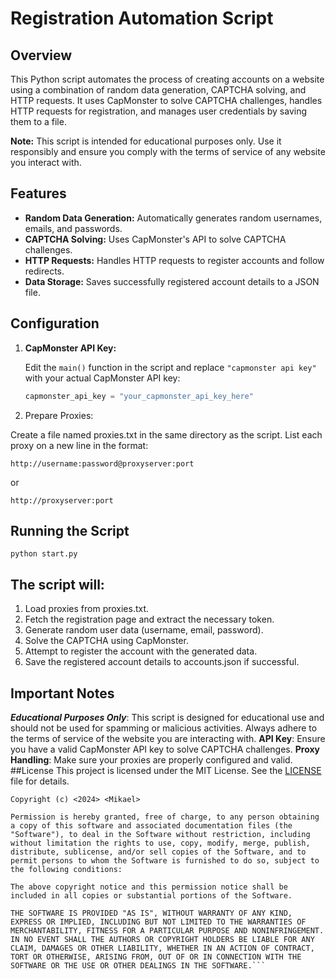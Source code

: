 # Registration Automation Script

## Overview

This Python script automates the process of creating accounts on a website using a combination of random data generation, CAPTCHA solving, and HTTP requests. It uses CapMonster to solve CAPTCHA challenges, handles HTTP requests for registration, and manages user credentials by saving them to a file.

**Note:** This script is intended for educational purposes only. Use it responsibly and ensure you comply with the terms of service of any website you interact with.

## Features

- **Random Data Generation:** Automatically generates random usernames, emails, and passwords.
- **CAPTCHA Solving:** Uses CapMonster's API to solve CAPTCHA challenges.
- **HTTP Requests:** Handles HTTP requests to register accounts and follow redirects.
- **Data Storage:** Saves successfully registered account details to a JSON file.

## Configuration

1. **CapMonster API Key:**

   Edit the `main()` function in the script and replace `"capmonster api key"` with your actual CapMonster API key:

   ```python
   capmonster_api_key = "your_capmonster_api_key_here"
   ```
2. Prepare Proxies:

Create a file named proxies.txt in the same directory as the script. List each proxy on a new line in the format:
```
http://username:password@proxyserver:port
```
or
```
http://proxyserver:port
```
## Running the Script
```
python start.py
```
## The script will:

1. Load proxies from proxies.txt.
2. Fetch the registration page and extract the necessary token.
3. Generate random user data (username, email, password).
4. Solve the CAPTCHA using CapMonster.
5. Attempt to register the account with the generated data.
6. Save the registered account details to accounts.json if successful.
## Important Notes
***Educational Purposes Only***: This script is designed for educational use and should not be used for spamming or malicious activities. Always adhere to the terms of service of the website you are interacting with.
**API Key**: Ensure you have a valid CapMonster API key to solve CAPTCHA challenges.
**Proxy Handling**: Make sure your proxies are properly configured and valid.
##License
This project is licensed under the MIT License. See the [LICENSE](https://en.wikipedia.org/wiki/MIT_License) file for details.
```
Copyright (c) <2024> <Mikael>

Permission is hereby granted, free of charge, to any person obtaining a copy of this software and associated documentation files (the "Software"), to deal in the Software without restriction, including without limitation the rights to use, copy, modify, merge, publish, distribute, sublicense, and/or sell copies of the Software, and to permit persons to whom the Software is furnished to do so, subject to the following conditions:

The above copyright notice and this permission notice shall be included in all copies or substantial portions of the Software.

THE SOFTWARE IS PROVIDED "AS IS", WITHOUT WARRANTY OF ANY KIND, EXPRESS OR IMPLIED, INCLUDING BUT NOT LIMITED TO THE WARRANTIES OF MERCHANTABILITY, FITNESS FOR A PARTICULAR PURPOSE AND NONINFRINGEMENT. IN NO EVENT SHALL THE AUTHORS OR COPYRIGHT HOLDERS BE LIABLE FOR ANY CLAIM, DAMAGES OR OTHER LIABILITY, WHETHER IN AN ACTION OF CONTRACT, TORT OR OTHERWISE, ARISING FROM, OUT OF OR IN CONNECTION WITH THE SOFTWARE OR THE USE OR OTHER DEALINGS IN THE SOFTWARE.```
